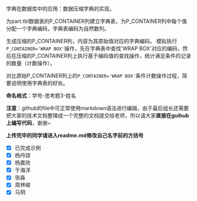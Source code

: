 字典在数据库中的应用：数据压缩字典的实现。

为part.tbl数据表的P_CONTAINER列建立字典表，为P_CONTAINER列中每个值分配一个字典编码，字典表编码为自然数列。 

生成压缩的P_CONTAINER列，内容为其原始值对应的字典编码。 模拟执行`P_CONTAINER='WRAP BOX'`操作，先在字典表中查找'WRAP BOX'对应的编码，然后在压缩的P_CONTAINER列上执行基于编码值的查找操作，统计满足条件的记录的数量（计数操作）。

对比原始P_CONTAINER列上的`P_CONTAINER='WRAP BOX'`条件计数操作过程，简要说明使用字典表的好处。

**命名格式**：学号-思考题3-姓名

**注意**：github的file中可正常使用markdown语法进行编辑，由于最后组长还需要把大家的技术文档整理成一个完整的文档提交给老师，所以请大家**直接在guihub上编写代码**，谢谢~

**上传完毕的同学请进入readme.md修改自己名字前的方括号**

- [x] 已完成示例
- [x] 杨丹琼
- [x] 杨嘉欣
- [x] 于海洋
- [x] 张淼
- [x] 周林峻
- [x] 马玥
